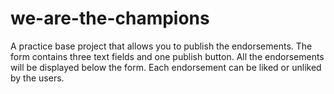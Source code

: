 # we-are-the-champions

A practice base project that allows you to publish the endorsements. The form contains three text fields and one publish button. All the endorsements will be displayed below the form. Each endorsement can be liked or unliked by the users.
